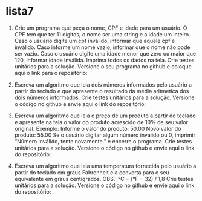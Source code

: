 # lista7

1. Crie um programa que peça o nome, CPF e idade para um usuário.
O CPF tem que ter 11 dígitos, o nome ser uma string e a idade um inteiro.
Caso o usuário digite um cpf inválido, informar que aquele cpf é inválido.
Caso informe um nome vazio, informar que o nome não pode ser vazio.
Caso o usuário digite uma idade menor que zero ou maior que 120, informar idade 
inválida.
Imprima todos os dados na tela.
Crie testes unitários para a solução.
Versione o seu programa no github e coloque aqui o link para o repositório:
 
2. Escreva um algoritmo que leia dois números informados pelo usuário a partir do 
teclado e que apresente o resultado da média aritmética dos dois números 
informados. 
Crie testes unitários para a solução.
Versione o código no github e envie aqui o link do repositório:
 
3. Escreva um algoritmo que leia o preço de um produto a partir do teclado e 
apresente na tela o valor do produto acrescido de 10% de seu valor original. 
Exemplo: 
Informe o valor do produto: 50.00 
Novo valor do produto: 55.00
Se o usuário digitar algum número inválido ou 0, imprimir 
“Número inválido, tente novamente.” e encerre o programa.
Crie testes unitários para a solução.
Versione o código no github e envie aqui o link do repositório:

4. Escreva um algoritmo que leia uma temperatura fornecida pelo usuário a partir do 
teclado em graus Fahrenheit e a converta para o seu equivalente em graus 
centígrados. OBS.: °C = (°F − 32) / 1,8 
Crie testes unitários para a solução.
Versione o código no github e envie aqui o link do repositório:
